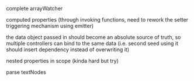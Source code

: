 complete arrayWatcher

computed properties (through invoking functions, need to rework the setter triggering mechanism using emitter)

the data object passed in should become an absolute source of truth, so multiple controllers can bind to the same data (i.e. second seed using it should insert dependency instead of overwriting it)

nested properties in scope (kinda hard but try)

parse textNodes